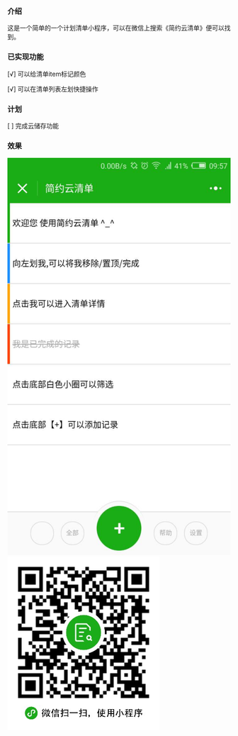 ### 介绍
这是一个简单的一个计划清单小程序，可以在微信上搜索《简约云清单》便可以找到。
### 已实现功能
[√] 可以给清单item标记颜色

[√] 可以在清单列表左划快捷操作

### 计划
[ ] 完成云储存功能
### 效果
![预览小程序二维码](doc/img/pic1.jpg)
![预览小程序二维码](doc/img/qr.jpg)
